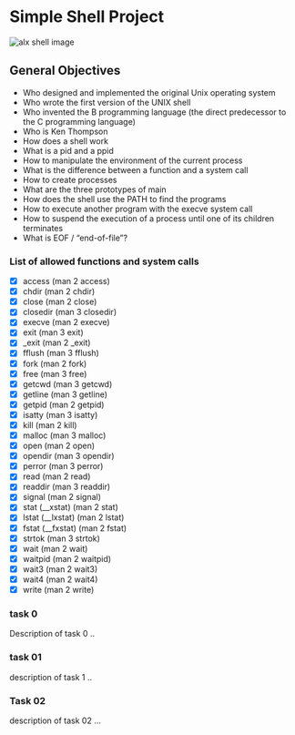 # Simple Shell Project
<img src="https://s3.amazonaws.com/intranet-projects-files/holbertonschool-low_level_programming/235/shell.jpeg" alt="alx shell image" />

## General Objectives
- Who designed and implemented the original Unix operating system
- Who wrote the first version of the UNIX shell
- Who invented the B programming language (the direct predecessor to the C programming language)
- Who is Ken Thompson
- How does a shell work
- What is a pid and a ppid
- How to manipulate the environment of the current process
- What is the difference between a function and a system call
- How to create processes
- What are the three prototypes of main
- How does the shell use the PATH to find the programs
- How to execute another program with the execve system call
- How to suspend the execution of a process until one of its children terminates
- What is EOF / “end-of-file”?

### List of allowed functions and system calls
- [x] access (man 2 access)
- [x] chdir (man 2 chdir)
- [x] close (man 2 close)
- [x] closedir (man 3 closedir)
- [x] execve (man 2 execve)
- [x] exit (man 3 exit)
- [x] _exit (man 2 _exit)
- [x] fflush (man 3 fflush)
- [x] fork (man 2 fork)
- [x] free (man 3 free)
- [x] getcwd (man 3 getcwd)
- [x] getline (man 3 getline)
- [x] getpid (man 2 getpid)
- [x] isatty (man 3 isatty)
- [x] kill (man 2 kill)
- [x] malloc (man 3 malloc)
- [x] open (man 2 open)
- [x] opendir (man 3 opendir)
- [x] perror (man 3 perror)
- [x] read (man 2 read)
- [x] readdir (man 3 readdir)
- [x] signal (man 2 signal)
- [x] stat (__xstat) (man 2 stat)
- [x] lstat (__lxstat) (man 2 lstat)
- [x] fstat (__fxstat) (man 2 fstat)
- [x] strtok (man 3 strtok)
- [x] wait (man 2 wait)
- [x] waitpid (man 2 waitpid)
- [x] wait3 (man 2 wait3)
- [x] wait4 (man 2 wait4)
- [x] write (man 2 write)

### task 0
Description of task 0 ..

### task 01 
description of task 1 ..

### Task 02 
description of task 02 ...
